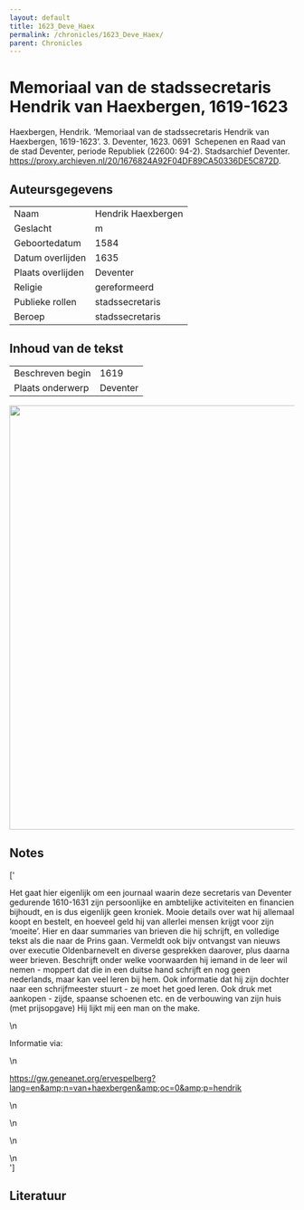 ```yaml
---
layout: default
title: 1623_Deve_Haex
permalink: /chronicles/1623_Deve_Haex/
parent: Chronicles
--- 
```



# Memoriaal van de stadssecretaris Hendrik van Haexbergen, 1619-1623 

Haexbergen, Hendrik. ‘Memoriaal van de stadssecretaris Hendrik van Haexbergen, 1619-1623’. 3. Deventer, 1623. 0691  Schepenen en Raad van de stad Deventer, periode Republiek (22600: 94-2). Stadsarchief Deventer. https://proxy.archieven.nl/20/1676824A92F04DF89CA50336DE5C872D. 

## Auteursgegevens 

| | | 
| --------------- | --------------- | 
| Naam | Hendrik Haexbergen | 
| Geslacht | m | 
 | Geboortedatum | 1584 | 
| Datum overlijden | 1635 | 
| Plaats overlijden | Deventer | 
| Religie | gereformeerd | 
| Publieke rollen | stadssecretaris | 
| Beroep | stadssecretaris | 

## Inhoud van de tekst 

| | | 
| --------------- | --------------- | 
| Beschreven begin | 1619 | 
| Plaats onderwerp | Deventer | 

[<img src="..\..\barplots_chronicles\1623_Deve_Haex.jpg" width="750"/>](..\..\barplots_chronicles\1623_Deve_Haex.jpg) 

## Notes 

['<div data-schema-version="8"><p>Het gaat hier eigenlijk om een journaal waarin deze secretaris van Deventer gedurende 1610-1631 zijn persoonlijke en ambtelijke activiteiten en financien bijhoudt, en is dus eigenlijk geen kroniek. Mooie details over wat hij allemaal koopt en bestelt, en hoeveel geld hij van allerlei mensen krijgt voor zijn ‘moeite’. Hier en daar summaries van brieven die hij schrijft, en volledige tekst als die naar de Prins gaan. Vermeldt ook bijv ontvangst van nieuws over executie Oldenbarnevelt en diverse gesprekken daarover, plus daarna weer brieven. Beschrijft onder welke voorwaarden hij iemand in de leer wil nemen - moppert dat die in een duitse hand schrijft en nog geen nederlands, maar kan veel leren bij hem. Ook informatie dat hij zijn dochter naar een schrijfmeester stuurt - ze moet het goed leren. Ook druk met aankopen - zijde, spaanse schoenen etc. en de verbouwing van zijn huis (met prijsopgave) Hij lijkt mij een man on the make.</p>\n<p>Informatie via:</p>\n<p><a href="https://gw.geneanet.org/ervespelberg?lang=en&amp;n=van+haexbergen&amp;oc=0&amp;p=hendrik" rel="noopener noreferrer nofollow">https://gw.geneanet.org/ervespelberg?lang=en&amp;n=van+haexbergen&amp;oc=0&amp;p=hendrik</a></p>\n<p></p>\n<p></p>\n<p></p>\n</div>'] 

## Literatuur 

